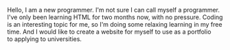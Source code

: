 Hello, I am a new programmer. I'm not sure I can call myself a programmer. I've only been learning HTML for two months now, with no pressure. 
Coding is an interesting topic for me, so I'm doing some relaxing learning in my free time. 
And I would like to create a website for myself to use as a portfolio to applying to universities.

